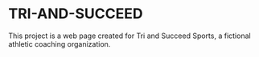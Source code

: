 # TRI-AND-SUCCEED
This project is a web page created for Tri and Succeed Sports, a fictional athletic coaching organization. 
